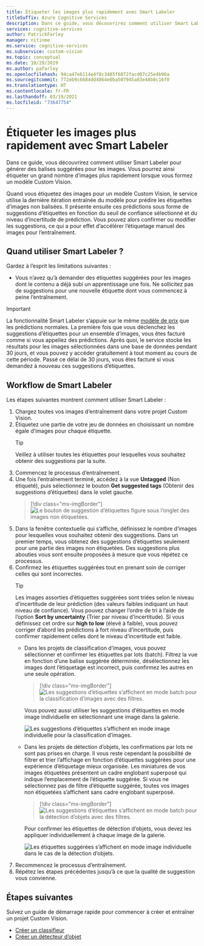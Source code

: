 ```yaml
---
title: Étiqueter les images plus rapidement avec Smart Labeler
titleSuffix: Azure Cognitive Services
description: Dans ce guide, vous découvrirez comment utiliser Smart Labeler pour générer des balises suggérées pour les images. Vous pourrez ainsi étiqueter un grand nombre d’images plus rapidement lorsque vous formez un modèle Custom Vision.
services: cognitive-services
author: PatrickFarley
manager: nitinme
ms.service: cognitive-services
ms.subservice: custom-vision
ms.topic: conceptual
ms.date: 10/29/2019
ms.author: pafarley
ms.openlocfilehash: 94ca47e6114e4f8c3485f6072facd07c25e4b96a
ms.sourcegitcommit: 772eb9c6684dd4864e0ba507945a83e48b8c16f0
ms.translationtype: HT
ms.contentlocale: fr-FR
ms.lasthandoff: 03/19/2021
ms.locfileid: "73647754"
---
```

# <a name="label-images-faster-with-smart-labeler"></a>Étiqueter les images plus rapidement avec Smart Labeler

Dans ce guide, vous découvrirez comment utiliser Smart Labeler pour générer des balises suggérées pour les images. Vous pourrez ainsi étiqueter un grand nombre d’images plus rapidement lorsque vous formez un modèle Custom Vision.

Quand vous étiquetez des images pour un modèle Custom Vision, le service utilise la dernière itération entraînée du modèle pour prédire les étiquettes d’images non balisées. Il présente ensuite ces prédictions sous forme de suggestions d’étiquettes en fonction du seuil de confiance sélectionné et du niveau d’incertitude de prédiction. Vous pouvez alors confirmer ou modifier les suggestions, ce qui a pour effet d’accélérer l’étiquetage manuel des images pour l’entraînement.

## <a name="when-to-use-smart-labeler"></a>Quand utiliser Smart Labeler ?

Gardez à l’esprit les limitations suivantes :

* Vous n’avez qu’à demander des étiquettes suggérées pour les images dont le contenu a déjà subi un apprentissage une fois. Ne sollicitez pas de suggestions pour une nouvelle étiquette dont vous commencez à peine l’entraînement.

> [!IMPORTANT]
> La fonctionnalité Smart Labeler s’appuie sur le même [modèle de prix](https://azure.microsoft.com/pricing/details/cognitive-services/custom-vision-service/) que les prédictions normales. La première fois que vous déclenchez les suggestions d’étiquettes pour un ensemble d’images, vous êtes facturé comme si vous appeliez des prédictions. Après quoi, le service stocke les résultats pour les images sélectionnées dans une base de données pendant 30 jours, et vous pouvez y accéder gratuitement à tout moment au cours de cette période. Passé ce délai de 30 jours, vous êtes facturé si vous demandez à nouveau ces suggestions d’étiquettes.

## <a name="smart-labeler-workflow"></a>Workflow de Smart Labeler

Les étapes suivantes montrent comment utiliser Smart Labeler :

1. Chargez toutes vos images d’entraînement dans votre projet Custom Vision.
1. Étiquetez une partie de votre jeu de données en choisissant un nombre égale d’images pour chaque étiquette.
    > [!TIP]
    > Veillez à utiliser toutes les étiquettes pour lesquelles vous souhaitez obtenir des suggestions par la suite.
1. Commencez le processus d’entraînement.
1. Une fois l’entraînement terminé, accédez à la vue **Untagged** (Non étiqueté), puis sélectionnez le bouton **Get suggested tags** (Obtenir des suggestions d’étiquettes) dans le volet gauche.
    > [!div class="mx-imgBorder"]
    > ![Le bouton de suggestion d’étiquettes figure sous l’onglet des images non étiquetées.](./media/suggested-tags/suggested-tags-button.png)
1. Dans la fenêtre contextuelle qui s’affiche, définissez le nombre d’images pour lesquelles vous souhaitez obtenir des suggestions. Dans un premier temps, vous obtenez des suggestions d’étiquettes seulement pour une partie des images non étiquetées. Des suggestions plus abouties vous sont ensuite proposées à mesure que vous répétez ce processus.
1. Confirmez les étiquettes suggérées tout en prenant soin de corriger celles qui sont incorrectes.
    > [!TIP]
    > Les images assorties d’étiquettes suggérées sont triées selon le niveau d’incertitude de leur prédiction (des valeurs faibles indiquant un haut niveau de confiance). Vous pouvez changer l’ordre de tri à l’aide de l’option **Sort by uncertainty** (Trier par niveau d’incertitude). Si vous définissez cet ordre sur **high to low** (élevé à faible), vous pouvez corriger d’abord les prédictions à fort niveau d’incertitude, puis confirmer rapidement celles dont le niveau d’incertitude est faible.
    * Dans les projets de classification d’images, vous pouvez sélectionner et confirmer les étiquettes par lots (batch). Filtrez la vue en fonction d’une balise suggérée déterminée, désélectionnez les images dont l’étiquetage est incorrect, puis confirmez les autres en une seule opération.
        > [!div class="mx-imgBorder"]
        > ![Les suggestions d’étiquettes s’affichent en mode batch pour la classification d’images avec des filtres.](./media/suggested-tags/ic-batch-mode.png)

        Vous pouvez aussi utiliser les suggestions d’étiquettes en mode image individuelle en sélectionnant une image dans la galerie.

        ![Les suggestions d’étiquettes s’affichent en mode image individuelle pour la classification d’images.](./media/suggested-tags/ic-individual-image-mode.png)
    * Dans les projets de détection d’objets, les confirmations par lots ne sont pas prises en charge. Il vous reste cependant la possibilité de filtrer et trier l’affichage en fonction d’étiquettes suggérées pour une expérience d’étiquetage mieux organisée. Les miniatures de vos images étiquetées présentent un cadre englobant superposé qui indique l’emplacement de l’étiquette suggérée. Si vous ne sélectionnez pas de filtre d’étiquette suggérée, toutes vos images non étiquetées s’affichent sans cadre englobant superposé.
        > [!div class="mx-imgBorder"]
        > ![Les suggestions d’étiquettes s’affichent en mode batch pour la détection d’objets avec des filtres.](./media/suggested-tags/od-batch-mode.png)

        Pour confirmer les étiquettes de détection d’objets, vous devez les appliquer individuellement à chaque image de la galerie.

        ![Les étiquettes suggérées s’affichent en mode image individuelle dans le cas de la détection d’objets.](./media/suggested-tags/od-individual-image-mode.png)
1. Recommencez le processus d’entraînement.
1. Répétez les étapes précédentes jusqu’à ce que la qualité de suggestion vous convienne.

## <a name="next-steps"></a>Étapes suivantes

Suivez un guide de démarrage rapide pour commencer à créer et entraîner un projet Custom Vision.

* [Créer un classifieur](getting-started-build-a-classifier.md)
* [Créer un détecteur d’objet](get-started-build-detector.md)